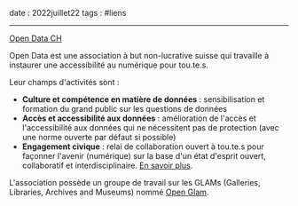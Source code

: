 date : 2022juillet22
tags : #liens

---------

[Open Data CH](https://opendata.ch/.)

Open Data est une association à but non-lucrative suisse qui travaille à instaurer une accessibilité au numérique pour tou.te.s. 

Leur champs d'activités sont : 
- **Culture et compétence en matière de données** : sensibilisation et formation du grand public sur les questions de données 
- **Accès et accessibilité aux données** : amélioration de l'accès et l'accessibilité aux données qui ne nécessitent pas de protection (avec une norme ouverte par défaut si possible)
- **Engagement civique** : relai de collaboration ouvert à tou.te.s pour façonner l'avenir (numérique) sur la base d'un état d'esprit ouvert, collaboratif et interdisciplinaire.
[En savoir plus](https://opendata.ch/association/).

L'association possède un groupe de travail sur les GLAMs (Galleries, Libraries, Archives and Museums) nommé [Open Glam](https://glam.opendata.ch/).  
